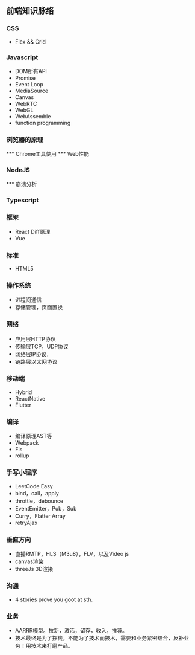## 前端知识脉络

### CSS
* Flex && Grid

### Javascript
* DOM所有API
* Promise
* Event Loop
* MediaSource
* Canvas
* WebRTC
* WebGL
* WebAssemble
* function programming

### 浏览器的原理
*** Chrome工具使用
*** Web性能

### NodeJS
*** 崩溃分析


### Typescript

### 框架
* React Diff原理
* Vue

### 标准
* HTML5

### 操作系统
* 进程间通信
* 存储管理，页面置换

### 网络
* 应用层HTTP协议
* 传输层TCP，UDP协议
* 网络层IP协议，
* 链路层以太网协议

### 移动端
* Hybrid
* ReactNative
* Flutter

### 编译
* 编译原理AST等
* Webpack
* Fis
* rollup

### 手写小程序
* LeetCode Easy
* bind，call，apply
* throttle，debounce
* EventEmitter，Pub，Sub
* Curry，Flatter Array
* retryAjax


### 垂直方向
* 直播RMTP，HLS（M3u8），FLV，以及Video js
* canvas渲染
* threeJs 3D渲染

### 沟通
* 4 stories prove you goot at  sth.

### 业务
* AARRR模型。拉新，激活，留存，收入，推荐。
* 技术最终是为了挣钱，不能为了技术而技术，需要和业务紧密结合，反补业务！用技术来打磨产品。

